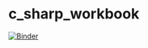 # c_sharp_workbook
[![Binder](https://mybinder.org/badge_logo.svg)](https://mybinder.org/v2/gh/rexblk/c_sharp_workbook/master)
